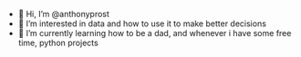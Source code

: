 - 👋 Hi, I’m @anthonyprost
- 👀 I’m interested in data and how to use it to make better decisions
- 🌱 I’m currently learning how to be a dad, and whenever i have some free time, python projects

<!---
anthonyprost/anthonyprost is a ✨ special ✨ repository because its `README.md` (this file) appears on your GitHub profile.
You can click the Preview link to take a look at your changes.
--->
